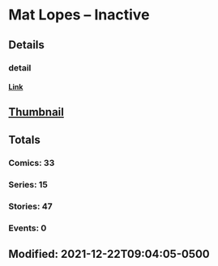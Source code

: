 # Mat Lopes – Inactive 
## Details
### detail
#### [Link](http://marvel.com/comics/creators/13016/mat_lopes_inactive?utm_campaign=apiRef&utm_source=225578a89fc76f3d20fbffda5d17a88d)
## [Thumbnail](http://i.annihil.us/u/prod/marvel/i/mg/b/40/image_not_available.jpg)
## Totals
### Comics: 33
### Series: 15
### Stories: 47
### Events: 0
## Modified: 2021-12-22T09:04:05-0500